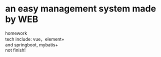 ﻿# an easy management system made by WEB<br>
homework<br>
tech include: vue，element+ <br>
and springboot, mybatis+<br>
not finish!

